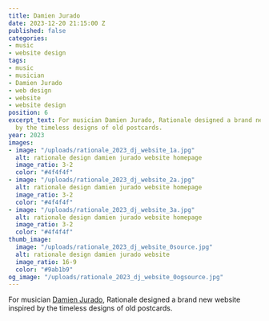 ```yaml
---
title: Damien Jurado
date: 2023-12-20 21:15:00 Z
published: false
categories:
- music
- website design
tags:
- music
- musician
- Damien Jurado
- web design
- website
- website design
position: 6
excerpt_text: For musician Damien Jurado, Rationale designed a brand new website inspired
  by the timeless designs of old postcards.
year: 2023
images:
- image: "/uploads/rationale_2023_dj_website_1a.jpg"
  alt: rationale design damien jurado website homepage
  image_ratio: 3-2
  color: "#4f4f4f"
- image: "/uploads/rationale_2023_dj_website_2a.jpg"
  alt: rationale design damien jurado website homepage
  image_ratio: 3-2
  color: "#4f4f4f"
- image: "/uploads/rationale_2023_dj_website_3a.jpg"
  alt: rationale design damien jurado website homepage
  image_ratio: 3-2
  color: "#4f4f4f"
thumb_image:
  image: "/uploads/rationale_2023_dj_website_0source.jpg"
  alt: rationale design damien jurado website
  image_ratio: 16-9
  color: "#9ab1b9"
og_image: "/uploads/rationale_2023_dj_website_0ogsource.jpg"
---
```


For musician [Damien Jurado](https://damienjuradomusic.com), Rationale designed a brand new website inspired by the timeless designs of old postcards.